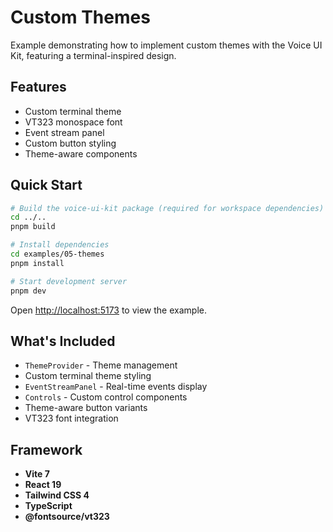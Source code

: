 # Custom Themes

Example demonstrating how to implement custom themes with the Voice UI Kit, featuring a terminal-inspired design.

## Features

- Custom terminal theme
- VT323 monospace font
- Event stream panel
- Custom button styling
- Theme-aware components

## Quick Start

```bash
# Build the voice-ui-kit package (required for workspace dependencies)
cd ../..
pnpm build

# Install dependencies
cd examples/05-themes
pnpm install

# Start development server
pnpm dev
```

Open [http://localhost:5173](http://localhost:5173) to view the example.

## What's Included

- `ThemeProvider` - Theme management
- Custom terminal theme styling
- `EventStreamPanel` - Real-time events display
- `Controls` - Custom control components
- Theme-aware button variants
- VT323 font integration

## Framework

- **Vite 7**
- **React 19**
- **Tailwind CSS 4**
- **TypeScript**
- **@fontsource/vt323**
